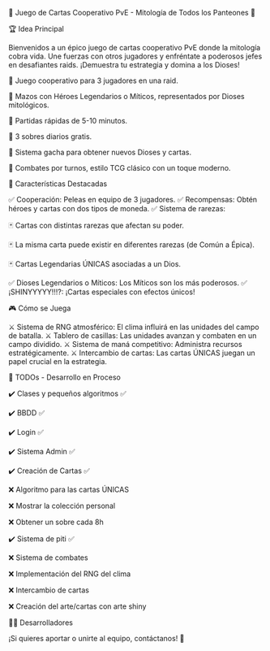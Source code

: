 🌟 Juego de Cartas Cooperativo PvE - Mitología de Todos los Panteones 🌟

🏆 Idea Principal

Bienvenidos a un épico juego de cartas cooperativo PvE donde la mitología cobra vida. Une fuerzas con otros jugadores y enfréntate a poderosos jefes en desafiantes raids. ¡Demuestra tu estrategia y domina a los Dioses!

🔹 Juego cooperativo para 3 jugadores en una raid.

🔹 Mazos con Héroes Legendarios o Míticos, representados por Dioses mitológicos.

🔹 Partidas rápidas de 5-10 minutos.

🔹 3 sobres diarios gratis.

🔹 Sistema gacha para obtener nuevos Dioses y cartas.

🔹 Combates por turnos, estilo TCG clásico con un toque moderno.

🎯 Características Destacadas

✅ Cooperación: Peleas en equipo de 3 jugadores.
✅ Recompensas: Obtén héroes y cartas con dos tipos de moneda.
✅ Sistema de rarezas:

🃏 Cartas con distintas rarezas que afectan su poder.

🃏 La misma carta puede existir en diferentes rarezas (de Común a Épica).

🃏 Cartas Legendarias ÚNICAS asociadas a un Dios.

✅ Dioses Legendarios o Míticos: Los Míticos son los más poderosos.
✅ ¡SHINYYYYY!!!?: ¡Cartas especiales con efectos únicos!

🎮 Cómo se Juega

⚔️ Sistema de RNG atmosférico: El clima influirá en las unidades del campo de batalla.
⚔️ Tablero de casillas: Las unidades avanzan y combaten en un campo dividido.
⚔️ Sistema de maná competitivo: Administra recursos estratégicamente.
⚔️ Intercambio de cartas: Las cartas ÚNICAS juegan un papel crucial en la estrategia.

📌 TODOs - Desarrollo en Proceso

✔️ Clases y pequeños algoritmos ✅

✔️ BBDD ✅

✔️ Login ✅

✔️ Sistema Admin ✅

✔️ Creación de Cartas ✅

❌ Algoritmo para las cartas ÚNICAS

❌ Mostrar la colección personal

❌ Obtener un sobre cada 8h

✔️ Sistema de piti ✅

❌ Sistema de combates

❌ Implementación del RNG del clima

❌ Intercambio de cartas

❌ Creación del arte/cartas con arte shiny

👨‍💻 Desarrolladores

¡Si quieres aportar o unirte al equipo, contáctanos! 🚀